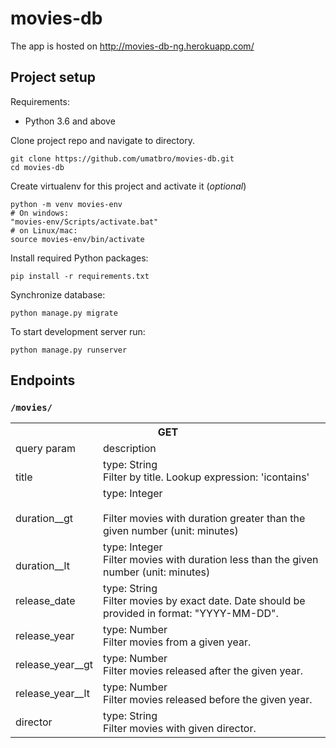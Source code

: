 # movies-db

The app is hosted on http://movies-db-ng.herokuapp.com/

## Project setup

Requirements:
* Python 3.6 and above

Clone project repo and navigate to directory.
```
git clone https://github.com/umatbro/movies-db.git
cd movies-db
```

Create virtualenv for this project and activate it (*optional*)
```
python -m venv movies-env
# On windows:
"movies-env/Scripts/activate.bat"
# on Linux/mac:
source movies-env/bin/activate
```

Install required Python packages:
```
pip install -r requirements.txt
```

Synchronize database:
```
python manage.py migrate
```

To start development server run:
```
python manage.py runserver
```

## Endpoints

### `/movies/`
<table>
  <tr>
    <th colspan="2">GET</th>
  </tr>
  <tr>
    <td>query param</td>
    <td>description</td>
  </tr>
  <tr>
    <td><br>title</td>
    <td>type: String<br>Filter by title. Lookup expression: 'icontains'<br></td>
  </tr>
  <tr>
    <td><br>duration__gt<br></td>
    <td>type: Integer<br><br>Filter movies with duration greater than the given number (unit: minutes)</td>
  </tr>
  <tr>
    <td><br>duration__lt</td>
    <td>type: Integer<br>Filter movies with duration less than the given number (unit: minutes)<br></td>
  </tr>
  <tr>
    <td>release_date</td>
    <td>type: String<br>Filter movies by exact date. Date should be provided in format: "YYYY-MM-DD".<br></td>
  </tr>
  <tr>
    <td>release_year</td>
    <td>type: Number<br>Filter movies from a given year.<br></td>
  </tr>
  <tr>
    <td>release_year__gt</td>
    <td>type: Number<br>Filter movies released after the given year.<br></td>
  </tr>
  <tr>
    <td>release_year__lt</td>
    <td>type: Number<br>Filter movies released before the given year.<br></td>
  </tr>
  <tr>
    <td>director</td>
    <td>type: String<br>Filter movies with given director.<br></td>
  </tr>
</table>